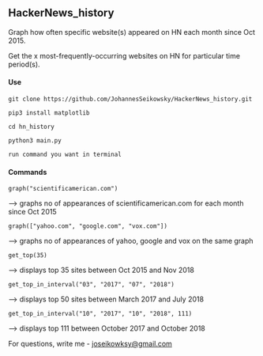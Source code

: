 ## HackerNews_history

Graph how often specific website(s) appeared on HN each month since Oct 2015.

Get the x most-frequently-occurring websites on HN for particular time period(s).


#### Use
`git clone https://github.com/JohannesSeikowsky/HackerNews_history.git`

`pip3 install matplotlib`

`cd hn_history`

`python3 main.py`

`run command you want in terminal`


#### Commands

`graph("scientificamerican.com")`

--> graphs no of appearances of scientificamerican.com for each month since Oct 2015

`graph(["yahoo.com", "google.com", "vox.com"])`

--> graphs no of appearances of yahoo, google and vox on the same graph

`get_top(35)`

--> displays top 35 sites between Oct 2015 and Nov 2018

`get_top_in_interval("03", "2017", "07", "2018")`

--> displays top 50 sites between March 2017 and July 2018

`get_top_in_interval("10", "2017", "10", "2018", 111)`

--> displays top 111 between October 2017 and October 2018



For questions, write me - joseikowksy@gmail.com